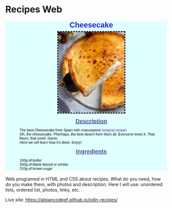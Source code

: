 # Recipes Web

![alt text](images/final_design1.png)

Web programed in HTML and CSS about recipes.
What do you need, how do you make them, with photos and description.
Here I will use: unordered lists, ordered list, photos, links, etc.

Live site: https://alejancodegf.github.io/odin-recipes/